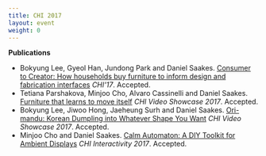 ```yaml
---
title: CHI 2017
layout: event
weight: 0
---
```


**Publications**<br>
<ul>
	<li>Bokyung Lee, Gyeol Han, Jundong Park and Daniel Saakes. <a href="/projects/consumer_to_creator/"> Consumer to Creator: How households buy furniture to inform design and fabrication interfaces</a> <i>CHI'17</i>. Accepted.</li>	 
	<li>Tetiana Parshakova, Minjoo Cho, Alvaro Cassinelli and Daniel Saakes. <a href="/projects/ratchair/">Furniture that learns to move itself</a> <i>CHI Video Showcase 2017</i>. Accepted.</li>
	<li>Bokyung Lee, Jiwoo Hong, Jaeheung Surh and Daniel Saakes. <a href="http://chi2017.acm.org/"> Ori-mandu: Korean Dumpling into Whatever Shape You Want</a> <i>CHI Video Showcase 2017</i>. Accepted.</li>	 
	<li>Minjoo Cho and Daniel Saakes. <a href="/projects/calm_automaton/"> Calm Automaton: A DIY Toolkit for Ambient Displays</a> <i>CHI Interactivity 2017</i>. Accepted.</li>
</ul>

<br>

